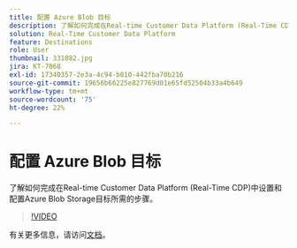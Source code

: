 ```yaml
---
title: 配置 Azure Blob 目标
description: 了解如何完成在Real-time Customer Data Platform (Real-Time CDP)中设置和配置Azure Blob Storage目标所需的步骤。
solution: Real-Time Customer Data Platform
feature: Destinations
role: User
thumbnail: 331082.jpg
jira: KT-7068
exl-id: 17340357-2e3a-4c94-b010-442fba70b216
source-git-commit: 19656b66225e827769d01e65fd52504b33a4b649
workflow-type: tm+mt
source-wordcount: '75'
ht-degree: 22%

---
```


# 配置 Azure Blob 目标

了解如何完成在Real-time Customer Data Platform (Real-Time CDP)中设置和配置Azure Blob Storage目标所需的步骤。

>[!VIDEO](https://video.tv.adobe.com/v/331082/?quality=12&learn=on)

有关更多信息，请访问[文档](https://experienceleague.adobe.com/docs/experience-platform/destinations/catalog/cloud-storage/azure-blob.html)。
